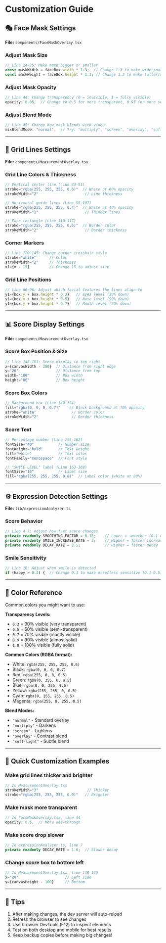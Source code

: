 # Customization Guide

## 🎭 Face Mask Settings

**File:** `components/FaceMaskOverlay.tsx`

### Adjust Mask Size
```typescript
// Line 24-25: Make mask bigger or smaller
const maskWidth = faceBox.width * 1.3;  // Change 1.3 to make wider/narrower
const maskHeight = faceBox.height * 1.3; // Change 1.3 to make taller/shorter
```

### Adjust Mask Opacity
```typescript
// Line 44: Change transparency (0 = invisible, 1 = fully visible)
opacity: 0.85,  // Change to 0.5 for more transparent, 0.95 for more solid
```

### Adjust Blend Mode
```typescript
// Line 45: Change how mask blends with video
mixBlendMode: "normal",  // Try: "multiply", "screen", "overlay", "soft-light"
```

---

## 📏 Grid Lines Settings

**File:** `components/MeasurementOverlay.tsx`

### Grid Line Colors & Thickness
```typescript
// Vertical center line (Line 43-51)
stroke="rgba(255, 255, 255, 0.6)"  // White at 60% opacity
strokeWidth="2"                     // Line thickness

// Horizontal guide lines (Line 55-107)
stroke="rgba(255, 255, 255, 0.4)"  // White at 40% opacity
strokeWidth="1"                     // Thinner lines

// Face rectangle (Line 110-117)
stroke="rgba(255, 255, 255, 0.6)"  // Border color
strokeWidth="2"                     // Border thickness
```

### Corner Markers
```typescript
// Line 120-145: Change corner crosshair style
stroke="white"      // Color
strokeWidth="2"     // Thickness
x1={x - 15}         // Change 15 to adjust size
```

### Grid Line Positions
```typescript
// Line 66-96: Adjust which facial features the lines align to
y1={box.y + box.height * 0.3}   // Eyes level (30% down)
y1={box.y + box.height * 0.5}   // Nose level (50% down)
y1={box.y + box.height * 0.7}   // Mouth level (70% down)
```

---

## 📊 Score Display Settings

**File:** `components/MeasurementOverlay.tsx`

### Score Box Position & Size
```typescript
// Line 148-181: Score display in top right
x={canvasWidth - 200}  // Distance from right edge
y="20"                 // Distance from top
width="180"            // Box width
height="80"            // Box height
```

### Score Box Colors
```typescript
// Background box (Line 149-154)
fill="rgba(0, 0, 0, 0.7)"    // Black background at 70% opacity
stroke="white"                // Border color
strokeWidth="2"               // Border thickness
```

### Score Text
```typescript
// Percentage number (Line 155-162)
fontSize="40"           // Number size
fontWeight="bold"       // Text weight
fill="white"            // Text color
fontFamily="monospace"  // Font style

// "SMILE LEVEL" label (Line 163-169)
fontSize="16"           // Label size
fill="rgba(255, 255, 255, 0.8)"  // Label color (white at 80%)
```

---

## ⚙️ Expression Detection Settings

**File:** `lib/expressionAnalyzer.ts`

### Score Behavior
```typescript
// Line 4-7: Adjust how fast score changes
private readonly SMOOTHING_FACTOR = 0.15;    // Lower = smoother (0.1-0.3)
private readonly SMILE_INCREASE_RATE = 3;    // Higher = faster increase
private readonly DECAY_RATE = 2.5;           // Higher = faster decay
```

### Smile Sensitivity
```typescript
// Line 16: Adjust when smile is detected
if (happy > 0.3) {  // Change 0.3 to make more/less sensitive (0.1-0.5)
```

---

## 🎨 Color Reference

Common colors you might want to use:

**Transparency Levels:**
- `0.3` = 30% visible (very transparent)
- `0.5` = 50% visible (semi-transparent)
- `0.7` = 70% visible (mostly visible)
- `0.9` = 90% visible (almost solid)
- `1.0` = 100% visible (fully solid)

**Common Colors (RGBA format):**
- White: `rgba(255, 255, 255, 0.6)`
- Black: `rgba(0, 0, 0, 0.7)`
- Red: `rgba(255, 0, 0, 0.5)`
- Green: `rgba(0, 255, 0, 0.5)`
- Blue: `rgba(0, 0, 255, 0.5)`
- Yellow: `rgba(255, 255, 0, 0.5)`
- Cyan: `rgba(0, 255, 255, 0.5)`
- Magenta: `rgba(255, 0, 255, 0.5)`

**Blend Modes:**
- `"normal"` - Standard overlay
- `"multiply"` - Darkens
- `"screen"` - Lightens
- `"overlay"` - Contrast blend
- `"soft-light"` - Subtle blend

---

## 🚀 Quick Customization Examples

### Make grid lines thicker and brighter
```typescript
// In MeasurementOverlay.tsx
strokeWidth="3"                      // Thicker
stroke="rgba(255, 255, 255, 0.9)"   // Brighter
```

### Make mask more transparent
```typescript
// In FaceMaskOverlay.tsx, line 44
opacity: 0.5,  // More see-through
```

### Make score drop slower
```typescript
// In expressionAnalyzer.ts, line 7
private readonly DECAY_RATE = 1.0;  // Slower decay
```

### Change score box to bottom left
```typescript
// In MeasurementOverlay.tsx, line 148-149
x="20"                     // Left side
y={canvasHeight - 100}     // Bottom
```

---

## 📝 Tips

1. After making changes, the dev server will auto-reload
2. Refresh the browser to see changes
3. Use browser DevTools (F12) to inspect elements
4. Test on both desktop and mobile for best results
5. Keep backup copies before making big changes!
